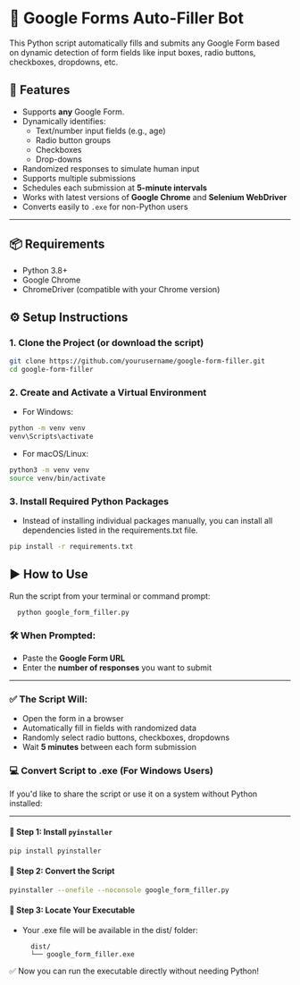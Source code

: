 # 📝 Google Forms Auto-Filler Bot

This Python script automatically fills and submits any Google Form based on dynamic detection of form fields like input boxes, radio buttons, checkboxes, dropdowns, etc.

## 🚀 Features

- Supports **any** Google Form.
- Dynamically identifies:
  - Text/number input fields (e.g., age)
  - Radio button groups
  - Checkboxes
  - Drop-downs
- Randomized responses to simulate human input
- Supports multiple submissions
- Schedules each submission at **5-minute intervals**
- Works with latest versions of **Google Chrome** and **Selenium WebDriver**
- Converts easily to `.exe` for non-Python users

---

## 📦 Requirements

- Python 3.8+
- Google Chrome
- ChromeDriver (compatible with your Chrome version)



## ⚙️ Setup Instructions

### 1. Clone the Project (or download the script)

```bash
git clone https://github.com/yourusername/google-form-filler.git
cd google-form-filler
```
### 2. Create and Activate a Virtual Environment

- For Windows:
```bash
python -m venv venv
venv\Scripts\activate
```
- For macOS/Linux:
```bash
python3 -m venv venv
source venv/bin/activate
```
### 3. Install Required Python Packages

- Instead of installing individual packages manually, you can install all dependencies listed in the requirements.txt file.

```bash
pip install -r requirements.txt
```

## ▶️ How to Use

Run the script from your terminal or command prompt:

      python google_form_filler.py

### 🛠️ When Prompted:

- Paste the **Google Form URL**
- Enter the **number of responses** you want to submit

---

### ✅ The Script Will:

- Open the form in a browser
- Automatically fill in fields with randomized data
- Randomly select radio buttons, checkboxes, dropdowns
- Wait **5 minutes** between each form submission

### 💻 Convert Script to .exe (For Windows Users)

If you'd like to share the script or use it on a system without Python installed:

---

#### 🧱 Step 1: Install `pyinstaller`

```bash
pip install pyinstaller
```
#### 🔁 Step 2: Convert the Script

```bash
pyinstaller --onefile --noconsole google_form_filler.py
```

#### 📂 Step 3: Locate Your Executable
- Your .exe file will be available in the dist/ folder:

        dist/
        └── google_form_filler.exe

✅ Now you can run the executable directly without needing Python!

